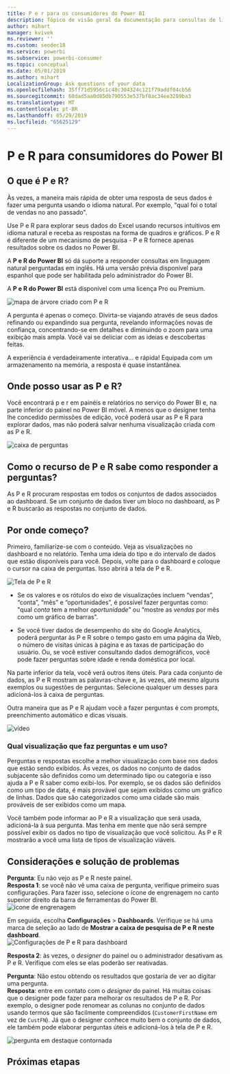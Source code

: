 ```yaml
---
title: P e r para os consumidores do Power BI
description: Tópico de visão geral da documentação para consultas de linguagem naturais de P e R do Power BI.
author: mihart
manager: kvivek
ms.reviewer: ''
ms.custom: seodec18
ms.service: powerbi
ms.subservice: powerbi-consumer
ms.topic: conceptual
ms.date: 05/01/2019
ms.author: mihart
LocalizationGroup: Ask questions of your data
ms.openlocfilehash: 35ff71d5956c1c48c304324c121f79addf04cb56
ms.sourcegitcommit: 60dad5aa0d85db790553e537bf8ac34ee3289ba3
ms.translationtype: MT
ms.contentlocale: pt-BR
ms.lasthandoff: 05/29/2019
ms.locfileid: "65625129"
---
```

# <a name="qa-for-power-bi-consumers"></a>P e R para **consumidores** do Power BI
## <a name="what-is-qa"></a>O que é P e R?
Às vezes, a maneira mais rápida de obter uma resposta de seus dados é fazer uma pergunta usando o idioma natural. Por exemplo, "qual foi o total de vendas no ano passado".

Use P e R para explorar seus dados do Excel usando recursos intuitivos em idioma natural e receba as respostas na forma de quadros e gráficos. P e R é diferente de um mecanismo de pesquisa - P e R fornece apenas resultados sobre os dados no Power BI.

A **P e R do Power BI** só dá suporte a responder consultas em linguagem natural perguntadas em inglês. Há uma versão prévia disponível para espanhol que pode ser habilitada pelo administrador do Power BI.

A **P e R do Power BI** está disponível com uma licença Pro ou Premium. 
>

![mapa de árvore criado com P e R](media/end-user-q-and-a/power-bi-qna.png)

A pergunta é apenas o começo.  Divirta-se viajando através de seus dados refinando ou expandindo sua pergunta, revelando informações novas de confiança, concentrando-se em detalhes e diminuindo o zoom para uma exibição mais ampla. Você vai se deliciar com as ideias e descobertas feitas.

A experiência é verdadeiramente interativa... e rápida! Equipada com um armazenamento na memória, a resposta é quase instantânea.

## <a name="where-can-i-use-qa"></a>Onde posso usar as P e R?
Você encontrará p e r em painéis e relatórios no serviço do Power BI e, na parte inferior do painel no Power BI móvel. A menos que o designer tenha lhe concedido permissões de edição, você poderá usar as P e R para explorar dados, mas não poderá salvar nenhuma visualização criada com as P e R.

![caixa de perguntas](media/end-user-q-and-a/powerbi-qna.png)

## <a name="how-does-qa-know-how-to-answer-questions"></a>Como o recurso de P e R sabe como responder a perguntas?
As P e R procuram respostas em todos os conjuntos de dados associados ao dashboard. Se um conjunto de dados tiver um bloco no dashboard, as P e R buscarão as respostas no conjunto de dados. 

## <a name="how-do-i-start"></a>Por onde começo?
Primeiro, familiarize-se com o conteúdo. Veja as visualizações no dashboard e no relatório. Tenha uma ideia do tipo e do intervalo de dados que estão disponíveis para você. Depois, volte para o dashboard e coloque o cursor na caixa de perguntas. Isso abrirá a tela de P e R.

![Tela de P e R](media/end-user-q-and-a/power-bi-qna-screen.png) 

* Se os valores e os rótulos do eixo de visualizações incluem “vendas”, “conta”, “mês” e “oportunidades”, é possível fazer perguntas como: "qual *conta* tem a melhor *oportunidade*” ou “mostre as *vendas* por mês como um gráfico de barras".

* Se você tiver dados de desempenho do site do Google Analytics, poderá perguntar às P e R sobre o tempo gasto em uma página da Web, o número de visitas únicas à página e as taxas de participação do usuário. Ou, se você estiver consultando dados demográficos, você pode fazer perguntas sobre idade e renda doméstica por local.

Na parte inferior da tela, você verá outros itens úteis. Para cada conjunto de dados, as P e R mostram as palavras-chave e, às vezes, até mesmo alguns exemplos ou sugestões de perguntas. Selecione qualquer um desses para adicioná-los à caixa de perguntas. 

Outra maneira que as P e R ajudam você a fazer perguntas é com prompts, preenchimento automático e dicas visuais. 

![vídeo](media/end-user-q-and-a/qa.gif) 


### <a name="which-visualization-does-qa-use"></a>Qual visualização que faz perguntas e um uso?
Perguntas e respostas escolhe a melhor visualização com base nos dados que estão sendo exibidos. Às vezes, os dados no conjunto de dados subjacente são definidos como um determinado tipo ou categoria e isso ajuda a P e R saber como exibi-los. Por exemplo, se os dados são definidos como um tipo de data, é mais provável que sejam exibidos como um gráfico de linhas. Dados que são categorizados como uma cidade são mais prováveis de ser exibidos como um mapa.

Você também pode informar ao P e R a visualização que será usada, adicioná-la à sua pergunta. Mas tenha em mente que não será sempre possível exibir os dados no tipo de visualização que você solicitou. As P e R mostrarão a você uma lista de tipos de visualização viáveis.

## <a name="considerations-and-troubleshooting"></a>Considerações e solução de problemas
**Pergunta**: Eu não vejo as P e R neste painel.    
**Resposta 1**: se você não vê uma caixa de pergunta, verifique primeiro suas configurações. Para fazer isso, selecione o ícone de engrenagem no canto superior direito da barra de ferramentas do Power BI.   
![ícone de engrenagem](media/end-user-q-and-a/power-bi-settings.png)

Em seguida, escolha **Configurações** > **Dashboards**. Verifique se há uma marca de seleção ao lado de **Mostrar a caixa de pesquisa de P e R neste dashboard**.    
![Configurações de P e R para dashboard](media/end-user-q-and-a/power-bi-turn-on.png)  


**Resposta 2**: às vezes, o *designer* do painel ou o administrador desativam as P e R. Verifique com eles se elas poderão ser reativadas.   

**Pergunta**: Não estou obtendo os resultados que gostaria de ver ao digitar uma pergunta.    
**Resposta**: entre em contato com o *designer* do painel. Há muitas coisas que o designer pode fazer para melhorar os resultados de P e R. Por exemplo, o designer pode renomear as colunas no conjunto de dados usando termos que são facilmente compreendidos (`CustomerFirstName` em vez de `CustFN`). Já que o designer conhece muito bem o conjunto de dados, ele também pode elaborar perguntas úteis e adicioná-los à tela de P e R.

![pergunta em destaque contornada](media/end-user-q-and-a/power-bi-featured-q.png)

## <a name="next-steps"></a>Próximas etapas

